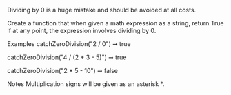 Dividing by 0 is a huge mistake and should be avoided at all costs.

Create a function that when given a math expression as a string, return True if at any point, the expression involves dividing by 0.

Examples
catchZeroDivision("2 / 0") ➞ true

catchZeroDivision("4 / (2 + 3 - 5)") ➞ true

catchZeroDivision("2 * 5 - 10") ➞ false

Notes
Multiplication signs will be given as an asterisk *.